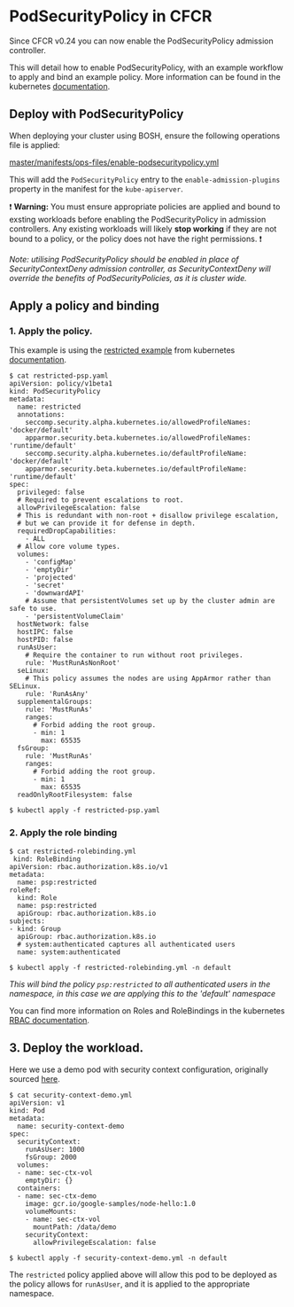 
# PodSecurityPolicy in CFCR

Since CFCR v0.24 you can now enable the PodSecurityPolicy admission controller. 

This will detail how to enable PodSecurityPolicy, with an example workflow to apply and bind an example policy. More information can be found in the kubernetes [documentation](https://kubernetes.io/docs/concepts/policy/pod-security-policy).

## Deploy with PodSecurityPolicy
When deploying your cluster using BOSH, ensure the following operations file is applied:

[master/manifests/ops-files/enable-podsecuritypolicy.yml](https://github.com/cloudfoundry-incubator/kubo-deployment/blob/master/manifests/ops-files/enable-podsecuritypolicy.yml)

This will add the `PodSecurityPolicy` entry to the `enable-admission-plugins` property in the manifest for the `kube-apiserver`.

:exclamation: **Warning:** You must ensure appropriate policies are applied and bound to exsting workloads before enabling the PodSecurityPolicy in admission controllers. Any existing workloads will likely **stop working** if they are not bound to a policy, or the policy does not have the right permissions. :exclamation:

_Note: utilising PodSecurityPolicy should be enabled in place of SecurityContextDeny admission controller, as SecurityContextDeny will override the benefits of PodSecurityPolicies, as it is cluster wide._

## Apply a policy and binding

### 1. Apply the policy. 

This example is using the [restricted example](https://raw.githubusercontent.com/kubernetes/website/master/content/en/examples/policy/restricted-psp.yaml) from kubernetes [documentation](https://kubernetes.io/docs/concepts/policy/pod-security-policy/).
```
$ cat restricted-psp.yaml
apiVersion: policy/v1beta1
kind: PodSecurityPolicy
metadata:
  name: restricted
  annotations:
    seccomp.security.alpha.kubernetes.io/allowedProfileNames: 'docker/default'
    apparmor.security.beta.kubernetes.io/allowedProfileNames: 'runtime/default'
    seccomp.security.alpha.kubernetes.io/defaultProfileName:  'docker/default'
    apparmor.security.beta.kubernetes.io/defaultProfileName:  'runtime/default'
spec:
  privileged: false
  # Required to prevent escalations to root.
  allowPrivilegeEscalation: false
  # This is redundant with non-root + disallow privilege escalation,
  # but we can provide it for defense in depth.
  requiredDropCapabilities:
    - ALL
  # Allow core volume types.
  volumes:
    - 'configMap'
    - 'emptyDir'
    - 'projected'
    - 'secret'
    - 'downwardAPI'
    # Assume that persistentVolumes set up by the cluster admin are safe to use.
    - 'persistentVolumeClaim'
  hostNetwork: false
  hostIPC: false
  hostPID: false
  runAsUser:
    # Require the container to run without root privileges.
    rule: 'MustRunAsNonRoot'
  seLinux:
    # This policy assumes the nodes are using AppArmor rather than SELinux.
    rule: 'RunAsAny'
  supplementalGroups:
    rule: 'MustRunAs'
    ranges:
      # Forbid adding the root group.
      - min: 1
        max: 65535
  fsGroup:
    rule: 'MustRunAs'
    ranges:
      # Forbid adding the root group.
      - min: 1
        max: 65535
  readOnlyRootFilesystem: false
  ```
`$ kubectl apply -f restricted-psp.yaml`
 
### 2. Apply the role binding

```
$ cat restricted-rolebinding.yml
 kind: RoleBinding
apiVersion: rbac.authorization.k8s.io/v1
metadata:
  name: psp:restricted
roleRef:
  kind: Role
  name: psp:restricted
  apiGroup: rbac.authorization.k8s.io
subjects:
- kind: Group
  apiGroup: rbac.authorization.k8s.io
  # system:authenticated captures all authenticated users
  name: system:authenticated
```
`$ kubectl apply -f restricted-rolebinding.yml -n default
`

_This will bind the policy `psp:restricted` to all authenticated users in the namespace, in this case we are applying this to the 'default' namespace_

You can find more information on Roles and RoleBindings in the kubernetes [RBAC documentation](https://kubernetes.io/docs/reference/access-authn-authz/rbac/).

## 3. Deploy the workload. 
Here we use a demo pod with security context configuration, originally sourced [here](https://kubernetes.io/docs/tasks/configure-pod-container/security-context/).

```
$ cat security-context-demo.yml
apiVersion: v1
kind: Pod
metadata:
  name: security-context-demo
spec:
  securityContext:
    runAsUser: 1000
    fsGroup: 2000
  volumes:
  - name: sec-ctx-vol
    emptyDir: {}
  containers:
  - name: sec-ctx-demo
    image: gcr.io/google-samples/node-hello:1.0
    volumeMounts:
    - name: sec-ctx-vol
      mountPath: /data/demo
    securityContext:
      allowPrivilegeEscalation: false
```
`$ kubectl apply -f security-context-demo.yml -n default`

The `restricted` policy applied above will allow this pod to be deployed as the policy allows for `runAsUser`, and it is applied to the appropriate namespace.

